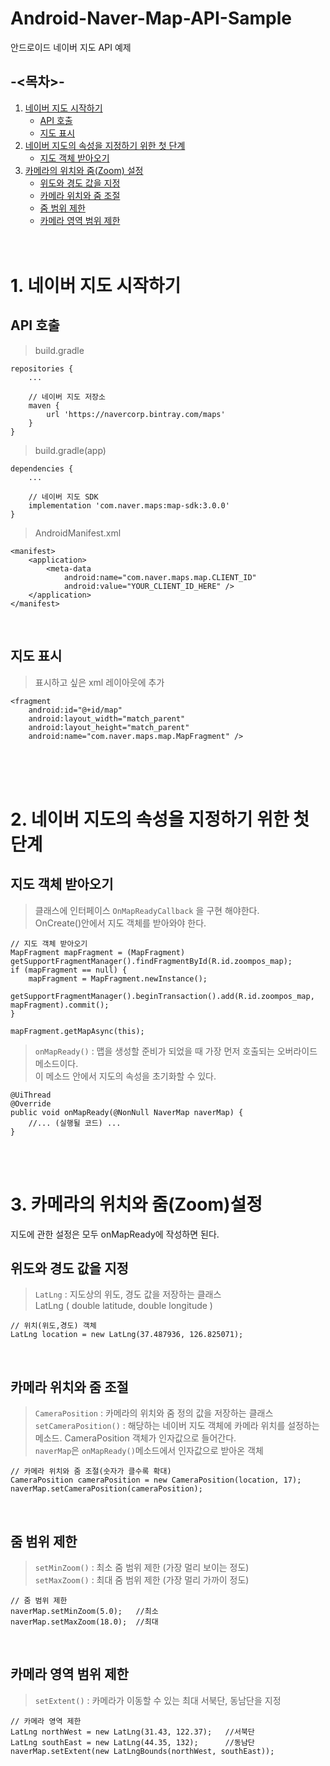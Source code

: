 # Android-Naver-Map-API-Sample
안드로이드 네이버 지도 API 예제

## -<목차>-
1. [네이버 지도 시작하기](#1.-네이버-지도-시작하기)
    * [API 호출](#API-호출)
    * [지도 표시](#지도-표시)
2. [네이버 지도의 속성을 지정하기 위한 첫 단계](#2.-네이버-지도의-속성을-지정하기-위한-첫-단계)
    * [지도 객체 받아오기](#지도-객체-받아오기)
3. [카메라의 위치와 줌(Zoom) 설정](#3.-카메라의-위치와-줌(Zoom)설정)
    * [위도와 경도 값을 지정](#위도와-경도-값을-지정)
    * [카메라 위치와 줌 조절](#카메라-위치와-줌-조절)
    * [줌 범위 제한](#줌-범위-제한)
    * [카메라 영역 범위 제한](#카메라-영역-범위-제한)
<br /><br /><br />

# 1. 네이버 지도 시작하기

## API 호출
>build.gradle
```
repositories {
    ...

    // 네이버 지도 저장소
    maven {
        url 'https://navercorp.bintray.com/maps'
    }
}
```       

>build.gradle(app)
```
dependencies {
    ...

    // 네이버 지도 SDK
    implementation 'com.naver.maps:map-sdk:3.0.0'
}
```

>AndroidManifest.xml
```
<manifest>
    <application>
        <meta-data
            android:name="com.naver.maps.map.CLIENT_ID"
            android:value="YOUR_CLIENT_ID_HERE" />
    </application>
</manifest>
```
<br />

## 지도 표시
>표시하고 싶은 xml 레이아웃에 추가

```
<fragment 
    android:id="@+id/map"
    android:layout_width="match_parent"
    android:layout_height="match_parent"
    android:name="com.naver.maps.map.MapFragment" />
```





<br /><br /><br />

# 2. 네이버 지도의 속성을 지정하기 위한 첫 단계

## 지도 객체 받아오기
> 클래스에 인터페이스 `OnMapReadyCallback` 을 구현 해야한다.<br/>
> OnCreate()안에서 지도 객체를 받아와야 한다.
```
// 지도 객체 받아오기
MapFragment mapFragment = (MapFragment) getSupportFragmentManager().findFragmentById(R.id.zoompos_map);
if (mapFragment == null) {
    mapFragment = MapFragment.newInstance();
    getSupportFragmentManager().beginTransaction().add(R.id.zoompos_map, mapFragment).commit();
}

mapFragment.getMapAsync(this);
```

>`onMapReady()` : 맵을 생성할 준비가 되었을 때 가장 먼저 호출되는 오버라이드 메소드이다. <br/>
>이 메소드 안에서 지도의 속성을 초기화할 수 있다. 
```
@UiThread
@Override
public void onMapReady(@NonNull NaverMap naverMap) {
    //... (실행될 코드) ...
}
```
<br/><br/>

# 3. 카메라의 위치와 줌(Zoom)설정 
지도에 관한 설정은 모두 onMapReady에 작성하면 된다.
## 위도와 경도 값을 지정
>`LatLng` : 지도상의 위도, 경도 값을 저장하는 클래스 <br/>
>LatLng ( double latitude, double longitude )
```
// 위치(위도,경도) 객체
LatLng location = new LatLng(37.487936, 126.825071);
```
<br/>

## 카메라 위치와 줌 조절
>`CameraPosition` : 카메라의 위치와 줌 정의 값을 저장하는 클래스<br/>
>`setCameraPosition()` : 해당하는 네이버 지도 객체에 카메라 위치를 설정하는 메소드. CameraPosition 객체가 인자값으로 들어간다.<br/>
>`naverMap`은 `onMapReady()`메소드에서 인자값으로 받아온 객체
```
// 카메라 위치와 줌 조절(숫자가 클수록 확대)
CameraPosition cameraPosition = new CameraPosition(location, 17);
naverMap.setCameraPosition(cameraPosition);
```
<br/>

## 줌 범위 제한
>`setMinZoom()` : 최소 줌 범위 제한 (가장 멀리 보이는 정도)<br/>
>`setMaxZoom()` : 최대 줌 범위 제한 (가장 멀리 가까이 정도)
```
// 줌 범위 제한
naverMap.setMinZoom(5.0);   //최소
naverMap.setMaxZoom(18.0);  //최대
```
<br/>

## 카메라 영역 범위 제한
>`setExtent()` : 카메라가 이동할 수 있는 최대 서북단, 동남단을 지정
```
// 카메라 영역 제한
LatLng northWest = new LatLng(31.43, 122.37);   //서북단
LatLng southEast = new LatLng(44.35, 132);      //동남단
naverMap.setExtent(new LatLngBounds(northWest, southEast));
```
